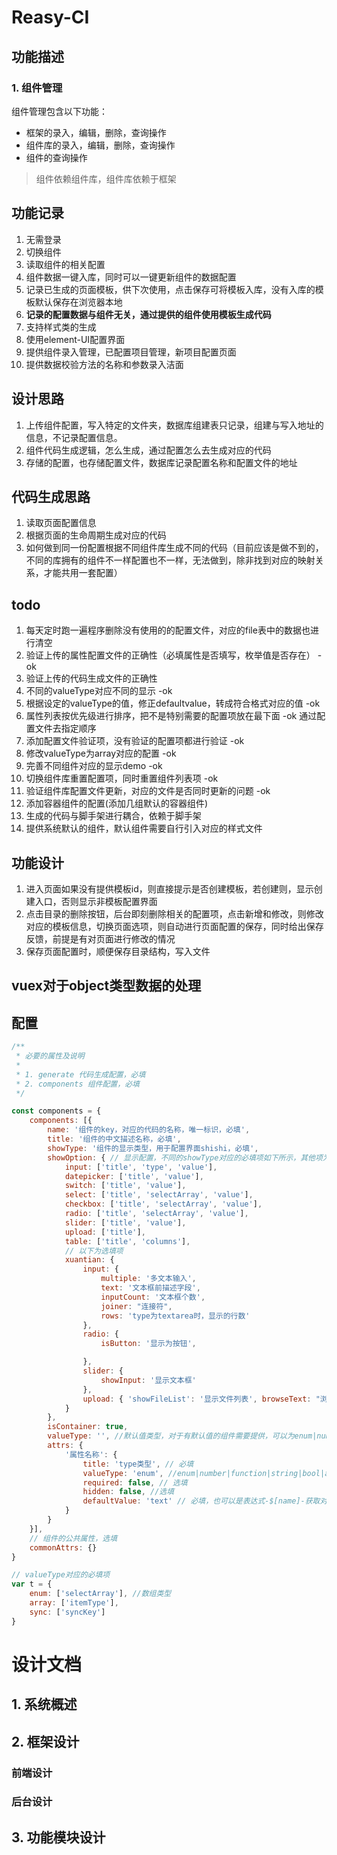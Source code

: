 # Reasy-CI

## 功能描述

### 1. 组件管理
组件管理包含以下功能：
- 框架的录入，编辑，删除，查询操作
- 组件库的录入，编辑，删除，查询操作
- 组件的查询操作

> 组件依赖组件库，组件库依赖于框架

## 功能记录

1. 无需登录
2. 切换组件
3. 读取组件的相关配置
4. 组件数据一键入库，同时可以一键更新组件的数据配置
5. 记录已生成的页面模板，供下次使用，点击保存可将模板入库，没有入库的模板默认保存在浏览器本地
6. **记录的配置数据与组件无关，通过提供的组件使用模板生成代码**
7. 支持样式类的生成
8. 使用element-UI配置界面
9. 提供组件录入管理，已配置项目管理，新项目配置页面
10. 提供数据校验方法的名称和参数录入洁面

## 设计思路
1. 上传组件配置，写入特定的文件夹，数据库组建表只记录，组建与写入地址的信息，不记录配置信息。
2. 组件代码生成逻辑，怎么生成，通过配置怎么去生成对应的代码
3. 存储的配置，也存储配置文件，数据库记录配置名称和配置文件的地址

## 代码生成思路
1. 读取页面配置信息
2. 根据页面的生命周期生成对应的代码
3. 如何做到同一份配置根据不同组件库生成不同的代码（目前应该是做不到的，不同的库拥有的组件不一样配置也不一样，无法做到，除非找到对应的映射关系，才能共用一套配置）

## todo
1. 每天定时跑一遍程序删除没有使用的的配置文件，对应的file表中的数据也进行清空
2. 验证上传的属性配置文件的正确性（必填属性是否填写，枚举值是否存在） -ok
3. 验证上传的代码生成文件的正确性 
4. 不同的valueType对应不同的显示 -ok
5. 根据设定的valueType的值，修正defaultvalue，转成符合格式对应的值 -ok
6. 属性列表按优先级进行排序，把不是特别需要的配置项放在最下面 -ok 通过配置文件去指定顺序
7. 添加配置文件验证项，没有验证的配置项都进行验证 -ok
8. 修改valueType为array对应的配置 -ok
9. 完善不同组件对应的显示demo -ok
10. 切换组件库重置配置项，同时重置组件列表项 -ok
11. 验证组件库配置文件更新，对应的文件是否同时更新的问题 -ok
12. 添加容器组件的配置(添加几组默认的容器组件)
13. 生成的代码与脚手架进行耦合，依赖于脚手架
14. 提供系统默认的组件，默认组件需要自行引入对应的样式文件

## 功能设计
1. 进入页面如果没有提供模板id，则直接提示是否创建模板，若创建则，显示创建入口，否则显示非模板配置界面
2. 点击目录的删除按钮，后台即刻删除相关的配置项，点击新增和修改，则修改对应的模板信息，切换页面选项，则自动进行页面配置的保存，同时给出保存反馈，前提是有对页面进行修改的情况
3. 保存页面配置时，顺便保存目录结构，写入文件


## vuex对于object类型数据的处理

## 配置
```js
/**
 * 必要的属性及说明
 * 
 * 1. generate 代码生成配置，必填
 * 2. components 组件配置，必填
 */

const components = {
    components: [{
        name: '组件的key，对应的代码的名称，唯一标识，必填',
        title: '组件的中文描述名称，必填',
        showType: '组件的显示类型，用于配置界面shishi，必填',
        showOption: { // 显示配置，不同的showType对应的必填项如下所示，其他项为选填项目
            input: ['title', 'type', 'value'],
            datepicker: ['title', 'value'],
            switch: ['title', 'value'],
            select: ['title', 'selectArray', 'value'],
            checkbox: ['title', 'selectArray', 'value'],
            radio: ['title', 'selectArray', 'value'],
            slider: ['title', 'value'],
            upload: ['title'],
            table: ['title', 'columns'],
            // 以下为选填项
            xuantian: {
                input: {
                    multiple: '多文本输入',
                    text: '文本框前描述字段',
                    inputCount: '文本框个数',
                    joiner: "连接符",
                    rows: 'type为textarea时，显示的行数'
                },
                radio: {
                    isButton: '显示为按钮',

                },
                slider: {
                    showInput: '显示文本框'
                },
                upload: { 'showFileList': '显示文件列表', browseText: "浏览文件按钮文字描述", uploadText: '上传按钮文字描述' }
            }
        },
        isContainer: true,
        valueType: '', //默认值类型，对于有默认值的组件需要提供，可以为enum|number|function|string|bool|array|regexp|sync|object或者[1|attrKey]类型，attrKey为valueType是数组类型的属性名称
        attrs: {
            '属性名称': {
                title: 'type类型', // 必填
                valueType: 'enum', //enum|number|function|string|bool|array|regexp|sync|object 必填
                required: false, // 选填
                hidden: false, //选填
                defaultValue: 'text' // 必填，也可以是表达式-$[name]-获取对应的主属性的值
            }
        }
    }],
    // 组件的公共属性，选填
    commonAttrs: {}
}

// valueType对应的必填项
var t = {
    enum: ['selectArray'], //数组类型
    array: ['itemType'],
    sync: ['syncKey']
}
```

# 设计文档
## 1. 系统概述
## 2. 框架设计
### 前端设计
### 后台设计
## 3. 功能模块设计
